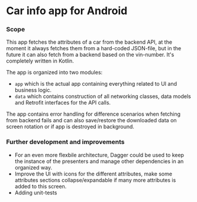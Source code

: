 # Car info app for Android

### Scope
This app fetches the attributes of a car from the backend API, at the moment it always fetches them from a hard-coded JSON-file, but in the future it can also fetch from a backend based on the vin-number. It's completely written in Kotlin.

The app is organized into two modules: 

* `app` which is the actual app containing everything related to UI and business logic. 
* `data` which contains construction of all networking classes, data models and Retrofit interfaces for the API calls.

The app contains error handling for difference scenarios when fetching from backend fails and can also save/restore the downloaded data on screen rotation or if app is destroyed in background.

### Further development and improvements
* For an even more flexbile architecture, Dagger could be used to keep the instance of the presenters and manage other dependencies in an organized way.
* Improve the UI with icons for the different attributes, make some attributes sections collapse/expandable if many more attributes is added to this screen.
* Adding unit-tests